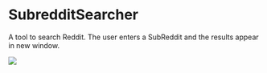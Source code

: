 # SubredditSearcher
A tool to search Reddit.  The user enters a SubReddit and the results appear in new window.


<!-- ![](https://media.giphy.com/media/XbCqu8uSVSdngqhJVC/giphy.gif) -->
![](https://i.imgur.com/Wyt0osr.gif)
